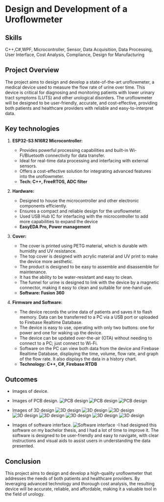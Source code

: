 
# Design and Development of a Uroflowmeter

## Skills

C++,C#,WPF, Microcontroller, Sensor, Data Acquisition, Data Processing, User Interface, Cost Analysis, Compliance, Design for Manufacturing

## Project Overview

The project aims to design and develop a state-of-the-art uroflowmeter, a medical device used to measure the flow rate of urine over time. This device is critical for diagnosing and monitoring patients with lower urinary tract symptoms (LUTS) and other urological disorders. The uroflowmeter will be designed to be user-friendly, accurate, and cost-effective, providing both patients and healthcare providers with reliable and easy-to-interpret data.

## Key technologies

1. **ESP32-S3 N16R2 Microcontroller:**
   - Provides powerful processing capabilities and built-in Wi-Fi/Bluetooth connectivity for data transfer.
   - Ideal for real-time data processing and interfacing with external sensors.
   - Offers a cost-effective solution for integrating advanced features into the uroflowmeter.
   - **Tech: C++, FreeRTOS, ADC filter**

2. **Hardware:**
   - Designed to house the microcontroller and other electronic components efficiently.
   - Ensures a compact and reliable design for the uroflowmeter.
   - Used USB Hub IC for interfacing with the microcontroller to add more capabilities to expand the device
   - **EasyEDA Pro, Power management**

3. **Cover:**
   - The cover is printed using PETG material, which is durable with humidity and UV resistance.
   - The top cover is designed with acrylic material and UV print to make the device more aesthetic.
   - The product is designed to be easy to assemble and disassemble for maintenance.
   - It has the ability to be water-resistant and easy to clean.
   - The funnel for urine is designed to link with the device by a magnetic connector, making it easy to clean and suitable for one-hand use.
   - **Software: Fusion 360**

4. **Firmware and Software:**
   - The device records the urine data of patients and saves it to flash memory. Data can be transferred to a PC via a USB port or uploaded to Firebase Realtime Database.
   - The device is easy to use, operating with only two buttons: one for power and one for waking up the device.
   - The device can be updated over-the-air (OTA) without needing to connect to a PC; just connect to Wi-Fi.
   - Software on the PC can view both data from the device and Firebase Realtime Database, displaying the time, volume, flow rate, and graph of the flow rate. It also displays the data in a history chart.
   - **Technology: C++, C#, Firebase RTDB**

## Outcomes

- Images of device.

- Images of PCB design.
 ![PCB design](/images/uroflowmeter/pcb1.jpg)
    ![PCB design](/images/uroflowmeter/pcb2.jpg)
     ![PCB design](/images/uroflowmeter/pcb3.jpg)
- Images of 3D design
 ![3D design](/images/uroflowmeter/3ddesign1.png)
  ![3D design](/images/uroflowmeter/3ddesign2.jpg)
   ![3D design](/images/uroflowmeter/3ddesign3.jpg)
 ![3D design](/images/uroflowmeter/3ddesign4.jpg)
  ![3D design](/images/uroflowmeter/3ddesign5.jpg)
   ![3D design](/images/uroflowmeter/3ddesign6.jpg)
     ![3D design](/images/uroflowmeter/3ddesign8.jpg)
     ![3D design](/images/uroflowmeter/label.png)
- Images of software interface.
  ![Software interface](/images/uroflowmeter/software.png)
-I had designed this software on my bachelor thesis, and I had a lot of time to improve it. The software is designed to be user-friendly and easy to navigate, with clear instructions and visual aids to assist users in understanding the data presented. 

## Conclusion

This project aims to design and develop a high-quality uroflowmeter that addresses the needs of both patients and healthcare providers. By leveraging advanced technology and thorough cost analysis, the resulting device will be accurate, reliable, and affordable, making it a valuable tool in the field of urology.
